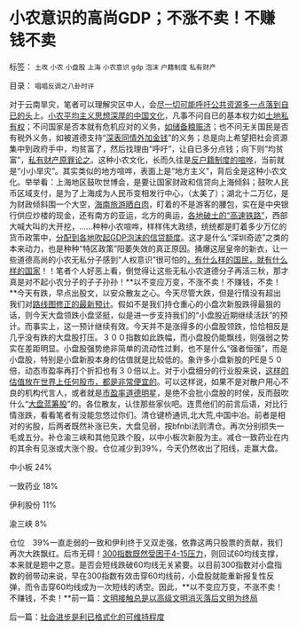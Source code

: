 # 小农意识的高尚GDP；不涨不卖！不赚钱不卖

标签： `土改` `小农` `小盘股` `上海` `小农意识` `gdp` `泡沫` `户籍制度` `私有财产` 

目录： `唱唱反调之八卦时评`

对于云南旱灾，笔者可以理解灾区中人，会[尽一切可能呼吁公共资源多一点落到自已的头](http://blog.sina.com.cn/s/blog_5563a64d0100gfpk.html)上。[小农平均主义思想深厚的中国文化](../../../2010/2/1/老百姓不是邪恶的免疫体.md)，凡事不问自已的基本权力如[土地私有权](../../../2009/9/25/农村三农土改粮食问题讨论集.md)；不问国家是否本就有危机应对的义务，[如储备粮赈济](../../../2009/1/4/能源就是粮食之茅于轼理论解释了中国粮食怪现象.md)；也不问无关国民是否有税外义务，如被道德支持“[深表同情外加金钱](../../../2007/10/5/慈善捐款不是富人义务，政策福利缺失不能指望私人慈善.md)”的义务；总是向上希望把社会资源集中到政府手中，均贫富了，然后找理由“呼吁”，让自已多分点钱；向下则“均贫富”，[私有财产原罪论之](../../../2007/10/1/从《盐铁论》谈起中国人的私有财产原罪感.md)。这种小农文化，长而久往是[反户籍制度的喧哗](../../../2010/3/5/“反户籍制度”的根源就是小农意识.md)，当前就是“小小旱灾”。其实类似的地方喧哗，表面上是“地方主义”，背后全是这种小农文化。举举看：上海地区鼓吹世博会，是要让国家财政和信贷向上海倾斜；鼓吹人民币区域支付，是为了上海成为人民币变相发行中心，（太美了）；湖北十二万亿，是为财政倾斜围一个大空，[海南旅游晒白肉](../../../2010/2/22/为什么三亚春节晒白肉成为时尚.md)，盯着的不是游客的腰包，实在是中央银行供应炒楼的现金，还有南方的亚运，北方的奥运，[各地破土的“高速铁路”](../../../2009/12/27/武广高铁，供应没有创造需求.md)，西部大喊大叫的大开挖，……种种小农喧哗，样样伟大政绩，统统都是盯着多少万亿的货币政策中，[分配到各地吹起GDP泡沫的信贷额度](../../../2009/6/30/＂货币战争＂可能成为对中国老百姓财产的洗劫.md)。这才是什么“深圳奇迹”之类的本来动力，也是种种“特区政策”阳萎失效的真正原因。捅爆这层皇帝的新衣，让一些道德高尚的小农无私分子感到“人权意识”很可怕的[，有什么样的国民，就有什么样的国家](../../../2009/12/31/有什么样的文化，就有什么样的国民.md)！！笔者个人好恶上看，倒觉得让这些无私小农道德分子再活三秋，那才真是对不起小农分子的子子孙孙！**以不变应万变，不涨不卖！不赚钱，不卖！**今天有跌，早点出股文，以安众散友之心。今天尽管大跌，但是行情没有超出我们对[路线图修正的最新预计](../../../2010/4/7/指数滞胀小盘活跃会持续到四月中.md)。假如不是我们持仓重心的小盘次新股跌得最狠的话，则今天大盘领跌小盘坚挺，似是进一步支持我们的“小盘股近期继续活跃”的预计。而事实上，这一预计继续有效。今天并不是涨得多的小盘股领跌，恰恰相反是几乎没有跌的大盘股打压。３００指数如此跌幅，而小盘股仍能飘线，则强弱之势实在差距明显。小盘股强势绝非简单的流动性过剩，也不是什么“强者恒强”，而是小盘股，特别是小盘新股本身的估值就是比较低的。象许多小盘新股的PE是５０倍，动态市盈率再打个折扣也有３０倍以上。对于小盘细分的行业股来说，[这样的估值放在世界上任何股市，都是非常便宜的](../../../2010/1/18/产品周期，小盘股成长性和蓝筹股三种估价方式.md)。可以这样说，如果不是对散户用心不良的机构代言人，或者就是[市盈率道德明星](http://blog.sina.com.cn/s/blog_5563a64d0100fq0d.html)，是绝不会批小盘股的时侯，反而鼓吹什么“[大盘蓝筹股](../../../2008/6/17/权重股估值水平超出国际成熟股市３－５倍.md)”的。各位散友，认住那些家伙吧。连贯他们的前言后语，对比行情涨跌，看看笔者有没能忽悠过你们。清仓键桥通讯,北大荒,中国中冶。前者是相对的劣股，后两者既然补涨已失，大盘见弱，按bfnbi法则清仓。再次分别损失一毛或五分。补仓渝三峡和其他见跌个股，以中小板次新股为主。减仓一致药业在内的其余有见涨或大涨个股。仓位减少到39%，今天仍然收出了阳线，走赢大盘。

中小板 24%

一致药业 18%

伊利股份 11%

渝三峡 8%

仓位　39%一直走弱的一致和伊利终于又双走强，依靠这两只股票的贡献，我们再次大跌飘红。后市无碍！[300指数既然受困于4-15压力](../../../2010/4/6/社保“费改税”考验劳动者智慧.md)，则回试60均线支撑，本来就是题中之意。是否会短线跌破60均线无关紧要。以目前300指数对小盘指数的弱带动来说，早在300指数有效击穿60均线前，小盘股就能重新报复性反弹，而令击穿60均线成为一次短线的诱空。因此，**以不变应万变，不涨不卖！不赚钱，不卖！**前一篇：[文明接触总是以高级文明消灭落后文明为终局](../../../2010/4/7/文明接触总是以高级文明消灭落后文明为终局.md)

后一篇：[社会进步是利已格式化的可维持程度](../../../2010/4/8/社会进步是利已格式化的可维持程度.md)